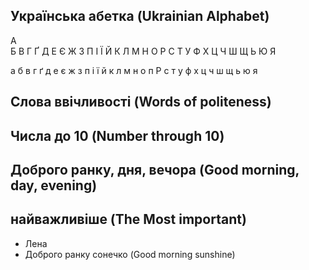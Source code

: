 ## Українська абетка (Ukrainian Alphabet)

А  
Б
В
Г
Ґ
Д
Е
Є
Ж
З
П
І
Ї
Й
К
Л
М
Н
О
Р
С
Т
У
Ф
Х
Ц
Ч
Ш
Щ
Ь
Ю
Я

а
б
в
г
ґ
д
е
є
ж
з
п
і
ї
й
к
л
м
н
о
п
Р
с
т
у
ф
х
ц
ч
ш
щ
ь
ю
я

## Слова ввічливості (Words of politeness)



## Числа до 10 (Number through 10)



## Доброго ранку, дня, вечора (Good morning, day, evening)



## найважливіше (The Most important)

* Лена
* Доброго ранку сонечко (Good morning sunshine)
